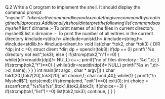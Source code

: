 Q.2 Write a C program to implement the shell. It should display the command prompt “myshell$”. Tokenize the command line and execute the given command by creating 
the child process. Additionally it should interpret the following ‘list’ commands as
myshell$ list f dirname :- To print names of all the files in current directory. 
myshell$ list n dirname :- To print the number of all entries in the current directory
#include<stdio.h>
#include<unistd.h>
#include<string.h>
#include<stdlib.h>
#include<dirent.h>
void list(char *tok2, char *tok3)
{
DIR *dp;
int c =0;
struct dirent *dir;
dp = opendir(tok3);
if(dp == 0)
printf("%s directory not exit",tok3);
else
{
if(strcmp(tok2,"n")==0)
{
while((dir=readdir(dp))!= NULL)
c++;
printf("no of files directory : %d ",c);
}
if(strcmp(tok2,"f")==0)
{
while((dir=readdir(dp))!= NULL)
printf("%s \n ",dir->d_name);
}
}
} 
int main(int argc , char * argv[])
{
char tok1[20],tok2[20],tok3[20];
int choice,f;
char cmd[40];
while(1)
{
printf("\n Myshell$");
gets(cmd);
if(strcmp(cmd, "exit")==0)
exit(0);
int choice = sscanf(cmd,"%s%s%s",&tok1,&tok2,&tok3);
if(choice==3)
{
if(strcmp(tok1,"list")==0)
list(tok2,tok3);
continue;
}
}
}
